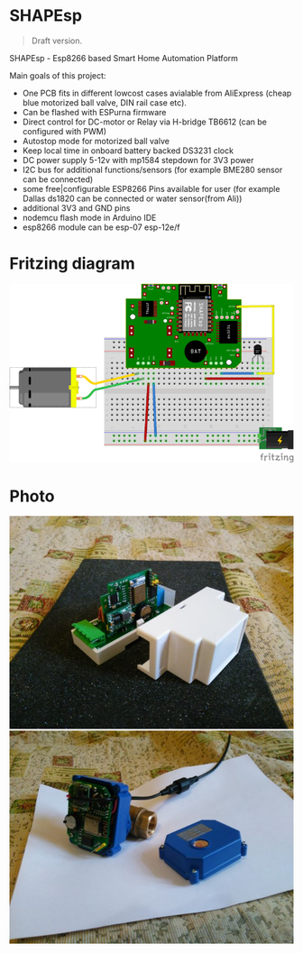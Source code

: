 # SHAPEsp
> Draft version.

SHAPEsp - Esp8266 based Smart Home Automation Platform

Main goals of this project:
  - One PCB fits in different lowcost cases avialable from AliExpress (cheap blue motorized ball valve, DIN rail case etc).
  - Can be flashed with ESPurna firmware
  - Direct control for DC-motor or Relay via H-bridge TB6612 (can be configured with PWM)
  - Autostop mode for motorized ball valve
  - Keep local time in onboard battery backed DS3231 clock
  - DC power supply 5-12v with mp1584 stepdown for 3V3 power
  - I2C bus for additional functions/sensors (for example BME280 sensor can be connected)
  - some free|configurable ESP8266 Pins available for user (for example Dallas ds1820 can be connected or water sensor(from Ali))
  - additional 3V3 and GND pins
  - nodemcu flash mode in Arduino IDE
  - esp8266 module can be esp-07 esp-12e/f
  

# Fritzing diagram
![SHAPEsp](images/shapesp.png)

# Photo
![SHAPEsp relay](images/relay.jpg)
![SHAPEsp valve](images/valve.jpg)

